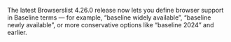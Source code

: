 The latest Browserslist 4.26.0 release now lets you define browser support in Baseline terms — for example, “baseline widely available”, “baseline newly available”, or more conservative options like “baseline 2024” and earlier.
